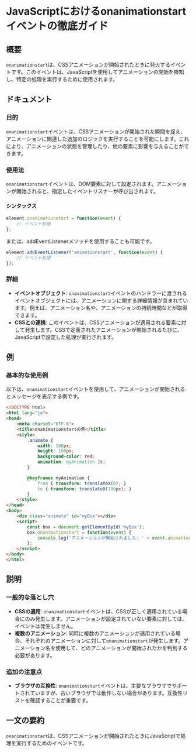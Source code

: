 <!--
Meta Description: # JavaScriptにおけるonanimationstartイベントの徹底ガイド ## 概要 `onanimationstart`は、CSSアニメーションが開始されたときに発火するイベントです。このイベントは、JavaScriptを使用してアニメーションの開始を検知し、特定の処理を実行するために...
Meta Keywords: onanimationstart, イベントは, event, html, function
-->

# JavaScriptにおけるonanimationstartイベントの徹底ガイド

## 概要
`onanimationstart`は、CSSアニメーションが開始されたときに発火するイベントです。このイベントは、JavaScriptを使用してアニメーションの開始を検知し、特定の処理を実行するために使用されます。

## ドキュメント
### 目的
`onanimationstart`イベントは、CSSアニメーションが開始された瞬間を捉え、アニメーションに関連した追加のロジックを実行することを可能にします。これにより、アニメーションの状態を管理したり、他の要素に影響を与えることができます。

### 使用法
`onanimationstart`イベントは、DOM要素に対して設定されます。アニメーションが開始されると、指定したイベントリスナーが呼び出されます。

#### シンタックス
```javascript
element.onanimationstart = function(event) {
    // イベント処理
};
```

または、addEventListenerメソッドを使用することも可能です。
```javascript
element.addEventListener('animationstart', function(event) {
    // イベント処理
});
```

### 詳細
- **イベントオブジェクト**: `onanimationstart`イベントのハンドラーに渡されるイベントオブジェクトには、アニメーションに関する詳細情報が含まれています。例えば、アニメーション名や、アニメーションの持続時間などが取得できます。
- **CSSとの連携**: このイベントは、CSSアニメーションが適用される要素に対して発生します。CSSで定義されたアニメーションが開始されるたびに、JavaScriptで設定した処理が実行されます。

## 例
### 基本的な使用例
以下は、`onanimationstart`イベントを使用して、アニメーションが開始されるとメッセージを表示する例です。

```html
<!DOCTYPE html>
<html lang="ja">
<head>
    <meta charset="UTF-8">
    <title>onanimationstartの例</title>
    <style>
        .animate {
            width: 100px;
            height: 100px;
            background-color: red;
            animation: myAnimation 2s;
        }

        @keyframes myAnimation {
            from { transform: translateX(0); }
            to { transform: translateX(100px); }
        }
    </style>
</head>
<body>
    <div class="animate" id="myBox"></div>
    <script>
        const box = document.getElementById('myBox');
        box.onanimationstart = function(event) {
            console.log('アニメーションが開始されました: ' + event.animationName);
        };
    </script>
</body>
</html>
```

## 説明
### 一般的な落とし穴
- **CSSの適用**: `onanimationstart`イベントは、CSSが正しく適用されている場合にのみ発生します。アニメーションが設定されていない要素に対しては、イベントは発生しません。
- **複数のアニメーション**: 同時に複数のアニメーションが適用されている場合、それぞれのアニメーションに対して`onanimationstart`が発生します。アニメーション名を使用して、どのアニメーションが開始されたかを判別する必要があります。

### 追加の注意点
- **ブラウザの互換性**: `onanimationstart`イベントは、主要なブラウザでサポートされていますが、古いブラウザでは動作しない場合があります。互換性リストを確認することが重要です。

## 一文の要約
`onanimationstart`は、CSSアニメーションが開始されたときにJavaScriptで処理を実行するためのイベントです。